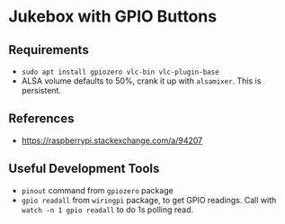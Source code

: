 # Jukebox with GPIO Buttons

## Requirements
- `sudo apt install gpiozero vlc-bin vlc-plugin-base`
- ALSA volume defaults to 50%, crank it up with `alsamixer`. This is persistent.

## References
- https://raspberrypi.stackexchange.com/a/94207

## Useful Development Tools
- `pinout` command from `gpiozero` package
- `gpio readall` from `wiringpi` package, to get GPIO readings. Call with `watch -n 1 gpio readall` to do 1s polling read.
